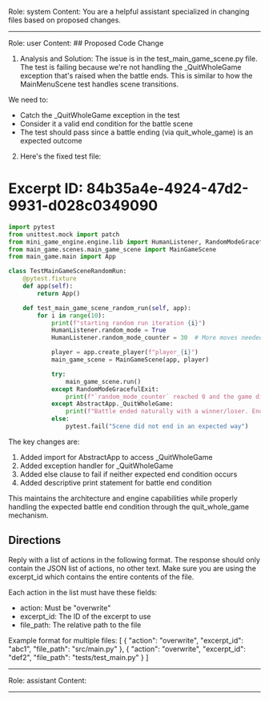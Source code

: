 Role: system
Content: You are a helpful assistant specialized in changing files based on proposed changes.
__________________
Role: user
Content: ## Proposed Code Change
1. Analysis and Solution:
The issue is in the test_main_game_scene.py file. The test is failing because we're not handling the _QuitWholeGame exception that's raised when the battle ends. This is similar to how the MainMenuScene test handles scene transitions.

We need to:
- Catch the _QuitWholeGame exception in the test
- Consider it a valid end condition for the battle scene
- The test should pass since a battle ending (via quit_whole_game) is an expected outcome

2. Here's the fixed test file:

# Excerpt ID: 84b35a4e-4924-47d2-9931-d028c0349090
```python main_game/tests/test_main_game_scene.py
import pytest
from unittest.mock import patch
from mini_game_engine.engine.lib import HumanListener, RandomModeGracefulExit, AbstractApp
from main_game.scenes.main_game_scene import MainGameScene
from main_game.main import App

class TestMainGameSceneRandomRun:
    @pytest.fixture
    def app(self):
        return App()

    def test_main_game_scene_random_run(self, app):
        for i in range(10):
            print(f"starting random run iteration {i}")
            HumanListener.random_mode = True
            HumanListener.random_mode_counter = 30  # More moves needed for battle scene

            player = app.create_player(f"player_{i}")
            main_game_scene = MainGameScene(app, player)

            try:
                main_game_scene.run()
            except RandomModeGracefulExit:
                print(f"`random_mode_counter` reached 0 and the game did not crash. Ending run {i} gracefully")
            except AbstractApp._QuitWholeGame:
                print(f"Battle ended naturally with a winner/loser. Ending run {i} gracefully")
            else:
                pytest.fail("Scene did not end in an expected way")
```

The key changes are:
1. Added import for AbstractApp to access _QuitWholeGame
2. Added exception handler for _QuitWholeGame
3. Added else clause to fail if neither expected end condition occurs
4. Added descriptive print statement for battle end condition

This maintains the architecture and engine capabilities while properly handling the expected battle end condition through the quit_whole_game mechanism.

## Directions
Reply with a list of actions in the following format. The response should only contain the JSON list of actions, no other text.
Make sure you are using the excerpt_id which contains the entire contents of the file.

Each action in the list must have these fields:
- action: Must be "overwrite"
- excerpt_id: The ID of the excerpt to use
- file_path: The relative path to the file

Example format for multiple files:
[
    {
        "action": "overwrite",
        "excerpt_id": "abc1",
        "file_path": "src/main.py"
    },
    {
        "action": "overwrite",
        "excerpt_id": "def2",
        "file_path": "tests/test_main.py"
    }
]
__________________
Role: assistant
Content: 
__________________
